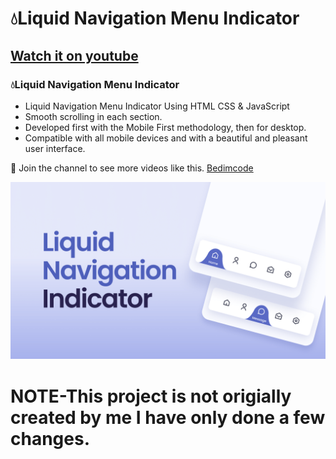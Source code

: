 # 💧Liquid Navigation Menu Indicator
## [Watch it on youtube](https://youtu.be/argynmjupK8)
### 💧Liquid Navigation Menu Indicator

- Liquid Navigation Menu Indicator Using HTML CSS & JavaScript
- Smooth scrolling in each section.
- Developed first with the Mobile First methodology, then for desktop.
- Compatible with all mobile devices and with a beautiful and pleasant user interface.

💙 Join the channel to see more videos like this. [Bedimcode](https://www.youtube.com/c/Bedimcode)

![preview img](/preview.png)

# NOTE-This project is not origially created by me I have only done a few changes.
